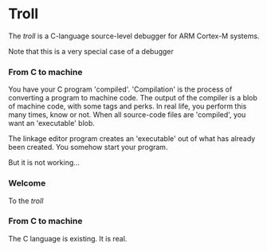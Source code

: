 # Troll

The *troll* is a C-language source-level debugger for ARM Cortex-M systems.

Note that this is a very special case of a debugger

### From C to machine

You have your C program 'compiled'.
'Compilation' is the process of converting a program to machine code.
The output of the compiler is a blob of machine code, with some tags and perks.
In real life, you perform this many times, know or not.
When all source-code files are 'compiled', you want an 'executable' blob.

The linkage editor program creates an 'executable' out of what has already been created.
You somehow start your program.

But it is not working...

### Welcome

To the *troll* 

### From C to machine

The C language is existing. It is real.

